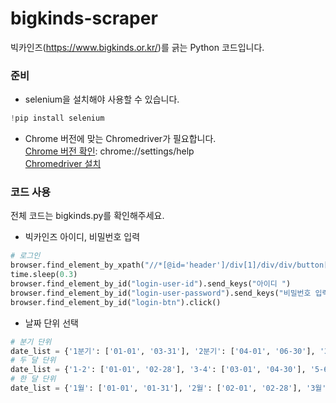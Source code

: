 # bigkinds-scraper
빅카인즈(https://www.bigkinds.or.kr/)를 긁는 Python 코드입니다.

### 준비
+ selenium을 설치해야 사용할 수 있습니다.
```python
!pip install selenium
```

+ Chrome 버전에 맞는 Chromedriver가 필요합니다.   
<a href="chrome://settings/help">Chrome 버전 확인</a>: chrome://settings/help       
<a href="https://chromedriver.chromium.org/downloads">Chromedriver 설치</a>       

### 코드 사용
전체 코드는 bigkinds.py를 확인해주세요.   
+ 빅카인즈 아이디, 비밀번호 입력
```python
# 로그인
browser.find_element_by_xpath("//*[@id='header']/div[1]/div/div/button[1]").click()
time.sleep(0.3)
browser.find_element_by_id("login-user-id").send_keys("아이디 ")
browser.find_element_by_id("login-user-password").send_keys("비밀번호 입력")
browser.find_element_by_id("login-btn").click()
```

+ 날짜 단위 선택
```python
# 분기 단위
date_list = {'1분기': ['01-01', '03-31'], '2분기': ['04-01', '06-30'], '3분기': ['07-01', '09-30'], '4분기': ['10-01', '12-31']}
# 두 달 단위
date_list = {'1-2': ['01-01', '02-28'], '3-4': ['03-01', '04-30'], '5-6': ['05-01', '06-30'], '7-8': ['07-01', '08-31'], '9-10': ['09-01', '10-31'], '11-12': ['11-01', '12-31']}
# 한 달 단위
date_list = {'1월': ['01-01', '01-31'], '2월': ['02-01', '02-28'], '3월': ['03-01', '03-31'], '4월': ['04-01', '04-30'], '5월': ['05-01', '05-31'], '6월': ['06-01', '06-30'], '7월': ['07-01', '07-31'], '8월': ['08-01', '08-31'], '9월': ['09-01', '09-30'], '10월': ['10-01', '10-31'], '11월': ['11-01', '11-30'], '12월': ['12-01', '12-31']}
```
